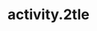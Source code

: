 # activity.2tle
<html>
<head><title> FIRST NAME</title></head>
<frameset cols="30%,40%,30% >
<frame src="fuschia.html>
<frame src= "blue.html>
</frameset>

<frame src= "green.html">
<frame src= "red.html">
</frameset>
